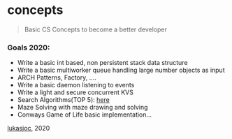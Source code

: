 # concepts

> Basic CS Concepts to become a better developer

### Goals 2020:
- Write a basic int based, non persistent stack data structure
- Write a basic multiworker queue handling large number objects as input
- ARCH Patterns, Factory, ....
- Write a basic daemon listening to events
- Write a light and secure concurrent KVS
- Search Algorithms(TOP 5): [here](https://medium.com/@codingfreak/top-algorithms-data-structures-concepts-every-computer-science-student-should-know-e0549c67b4ac)
- Maze Solving with maze drawing and solving
- Conways Game of Life basic implementation...


[lukasjoc](https://lukasjoc.com), 2020
